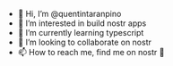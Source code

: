 - 👋 Hi, I’m @quentintaranpino
- 👀 I’m interested in build nostr apps
- 🌱 I’m currently learning typescript
- 💞️ I’m looking to collaborate on nostr
- 📫 How to reach me, find me on nostr 💜
